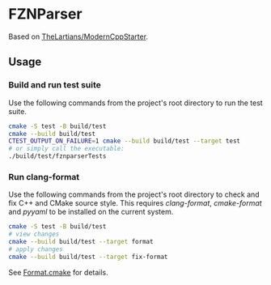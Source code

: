 # FZNParser

Based on [TheLartians/ModernCppStarter](https://github.com/TheLartians/ModernCppStarter).

## Usage

### Build and run test suite

Use the following commands from the project's root directory to run the test suite.

```bash
cmake -S test -B build/test
cmake --build build/test
CTEST_OUTPUT_ON_FAILURE=1 cmake --build build/test --target test
# or simply call the executable:
./build/test/fznparserTests
```

### Run clang-format

Use the following commands from the project's root directory to check and fix C++ and CMake source style.
This requires _clang-format_, _cmake-format_ and _pyyaml_ to be installed on the current system.

```bash
cmake -S test -B build/test
# view changes
cmake --build build/test --target format
# apply changes
cmake --build build/test --target fix-format
```

See [Format.cmake](https://github.com/TheLartians/Format.cmake) for details.
